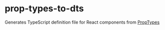 # prop-types-to-dts

Generates TypeScript definition file for React components from [PropTypes](https://reactjs.org/docs/typechecking-with-proptypes.html)
